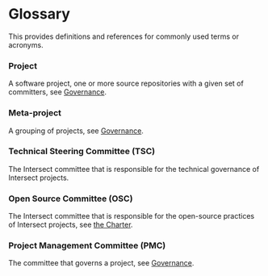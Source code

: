 # Glossary

This provides definitions and references for commonly used terms or acronyms.

### Project

A software project, one or more source repositories with a given set of committers, see [Governance](./).

### Meta-project

A grouping of projects, see [Governance](./).

### Technical Steering Committee (TSC)

The Intersect committee that is responsible for the technical governance of Intersect projects.

### Open Source Committee (OSC)

The Intersect committee that is responsible for the open-source practices of Intersect projects, see [the Charter](../../).

### Project Management Committee (PMC)

The committee that governs a project, see [Governance](./).
